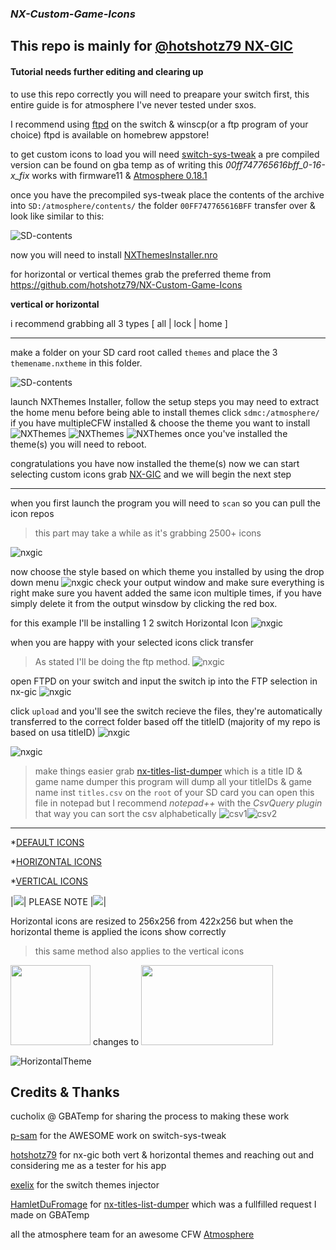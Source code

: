 ### *NX-Custom-Game-Icons* ### 
## This repo is mainly for  [@hotshotz79 NX-GIC](https://github.com/hotshotz79/NX-Game-Icon-Customizer) ##


#### Tutorial needs further editing and clearing up ####

to use this repo correctly you will need to preapare your switch first, this entire guide is for atmosphere I've never tested under sxos.

I recommend using [ftpd](https://github.com/mtheall/ftpd/releases/) on the switch & winscp(or a ftp program of your choice)
ftpd is available on homebrew appstore!

to get custom icons to load you will need [switch-sys-tweak](https://gbatemp.net/threads/custom-game-icons-tutorial-and-sharing-hub-no-forwarders.574675/) a pre compiled version can be found on gba temp
as of writing this *00ff747765616bff_0-16-x_fix* works with firmware11 & [Atmosphere 0.18.1](https://github.com/Atmosphere-NX/Atmosphere) 

once you have the precompiled sys-tweak place the contents of the archive into 
```SD:/atmosphere/contents/```
the folder ```00FF747765616BFF``` transfer over & look like similar to this:

![SD-contents](<screenshots/sdcontents1.png>)

now you will need to install [NXThemesInstaller.nro](https://github.com/exelix11/SwitchThemeInjector/releases/download/v-4.6/NXThemesInstaller.nro)

for horizontal or vertical themes grab the preferred theme from https://github.com/hotshotz79/NX-Custom-Game-Icons

__vertical or horizontal__

i recommend grabbing all 3 types [ all | lock | home ]
***

make a folder on your SD card root called ```themes``` and place the 3 ```themename.nxtheme``` in this folder.

![SD-contents](<screenshots/sdcontents2.png>)

launch NXThemes Installer, follow the setup steps you may need to extract the home menu before being able to install themes
click ```sdmc:/atmosphere/``` if you have multipleCFW installed & choose the theme you want to install
![NXThemes](<screenshots/nxtheme.jpg>)
![NXThemes](<screenshots/nxtheme2.jpg>)
![NXThemes](<screenshots/nxtheme3.jpg>)	
once you've installed the theme(s) you will need to reboot.

congratulations you have now installed the theme(s) now we can start selecting custom icons
grab [NX-GIC](https://github.com/hotshotz79/NX-Game-Icon-Customizer) and we will begin the next step

***

when you first launch the program you will need to ```scan``` so you can pull the icon repos
>this part may take a while as it's grabbing 2500+ icons

![nxgic](<screenshots/nx-gic.png>)

now choose the style based on which theme you installed by using the drop down menu
![nxgic](<screenshots/nx-gic2.png>)
check your output window and make sure everything is right make sure you havent added the same icon multiple times, if you have simply delete it from the output winsdow by clicking the red box.

for this example I'll be installing 1 2 switch Horizontal Icon
![nxgic](<screenshots/nx-gic3.png>)

when you are happy with your selected icons click transfer
>As stated I'll be doing the ftp method.
![nxgic](<screenshots/nx-gic4.png>)

open FTPD on your switch and input the switch ip into the FTP selection in nx-gic
![nxgic](<screenshots/ftpd1.jpg>)

click ```upload``` and you'll see the switch recieve the files, they're automatically transferred to the correct folder based off the titleID (majority of my repo is based on usa titleID)
![nxgic](<screenshots/ftpd2.jpg>)

![nxgic](<screenshots/nx-gic5.png>)



> make things easier grab [nx-titles-list-dumper](https://github.com/HamletDuFromage/nx-titles-list-dumper/releases) which is a title ID & game name dumper
this program will dump all your titleIDs & game name inst ```titles.csv``` on the ```root``` of your SD card
you can open this file in notepad but I recommend _notepad++_ with the _CsvQuery plugin_ that way you can sort the csv alphabetically
![csv1](<screenshots/sortcsv1.png>)![csv2](<screenshots/sortcsv2.png>)


---

   *[DEFAULT ICONS](https://github.com/sodasoba1/NX-Custom-Game-Icons-Horizontal/tree/main/Default)
   
   *[HORIZONTAL ICONS](https://github.com/sodasoba1/NX-Custom-Game-Icons-Horizontal/tree/main/Horizontal)
   
   *[VERTICAL ICONS](https://github.com/sodasoba1/NSW-Custom-Game-Icons/tree/main/Vertical)

|![](https://placehold.it/100x10/ff6600/000?text=+)| PLEASE NOTE |![](https://placehold.it/100x10/ff6600/000?text=+)|

Horizontal icons are resized to 256x256 from 422x256 but when the horizontal theme is applied the icons show correctly
>this same method also applies to the vertical icons

<img src="https://github.com/sodasoba1/NX-Custom-Game-Icons-Horizontal/raw/main/Horizontal/C/cuphead-icon003-%5B0100A5C00D162000%5D.jpg" width="128" height="128"> changes to <img src="https://github.com/sodasoba1/NX-Custom-Game-Icons-Horizontal/raw/main/Horizontal/C/cuphead-icon003-%5B0100A5C00D162000%5D.jpg" height="128" width="211">

![HorizontalTheme](<screenshots/notice.jpg>)

Credits & Thanks
----------------

cucholix @ GBATemp for sharing the process to making these work

[p-sam](https://github.com/p-sam) for the AWESOME work on switch-sys-tweak

[hotshotz79](https://github.com/hotshotz79) for nx-gic both vert & horizontal themes and reaching out and considering me as a tester for his app

[exelix](https://github.com/exelix11) for the switch themes injector

[HamletDuFromage](https://github.com/HamletDuFromage) for [nx-titles-list-dumper](https://github.com/HamletDuFromage/nx-titles-list-dumper/releases) which was a fullfilled request I made on GBATemp

all the atmosphere team for an awesome CFW [Atmosphere](https://github.com/Atmosphere-NX/Atmosphere)
